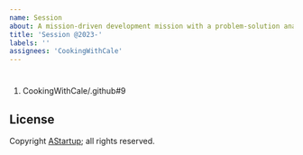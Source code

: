 ```yaml
---
name: Session
about: A mission-driven development mission with a problem-solution analysis
title: 'Session @2023-'
labels: ''
assignees: 'CookingWithCale'
---
```


#

1. CookingWithCale/.github#9

## License

Copyright [AStartup](https://astartup.net); all rights reserved.
